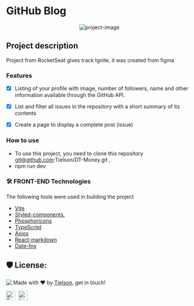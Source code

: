 # GitHub Blog

  <p align="center"><img src="https://i.imgur.com/hygyBGy.png" alt="project-image"></p>


## Project description

<p>Project from RocketSeat gives track Ignite, it was created from figma</p>


### Features

- [x] Listing of your profile with image, number of followers, name and other information available through the GitHub API.
- [x] List and filter all issues in the repository with a short summary of its contents
- [x] Create a page to display a complete post (issue)


### How to use

- To use this project, you need to clone this repository git@github.com:Tielson/DT-Money.git ,
- npm run dev

### 🛠 FRONT-END Technologies

The following tools were used in building the project

- [Vite](https://vitejs.dev/guide/)
- [Styled-components.](https://styled-components.com/)
- [Phosphoricons](https://phosphoricons.com/)
- [TypeScript](https://www.typescriptlang.org/)
- [Axios](https://axios-http.com/ptbr/docs/intro)
- [React-markdown](https://github.com/remarkjs/react-markdown)
- [Date-fns](https://date-fns.org/)

<h2>🛡️ License:</h2>

<img align="left" src="https://avatars.githubusercontent.com/Tielson?size=100">

Made with ❤️ by [Tielson](https://github.com/Tielson), get in touch!

<a href="mailto:filipe_thielsom@hotmail.com" target="_blank"><img src="https://img.shields.io/badge/Email-D14836?style=flat&logo=gmail&logoColor=white" alt= "Email Badge" height="25"></a>&nbsp;
<a href="https://www.linkedin.com/in/filipe-tielson-developer/" target="_blank"><img src="https://img.shields.io/badge/Linkedin-0077B5 ?style=flat&logo=linkedin&logoColor=white" alt="LinkedIn Badge" height="25"></a>&nbsp;

<br clear="left"/>
